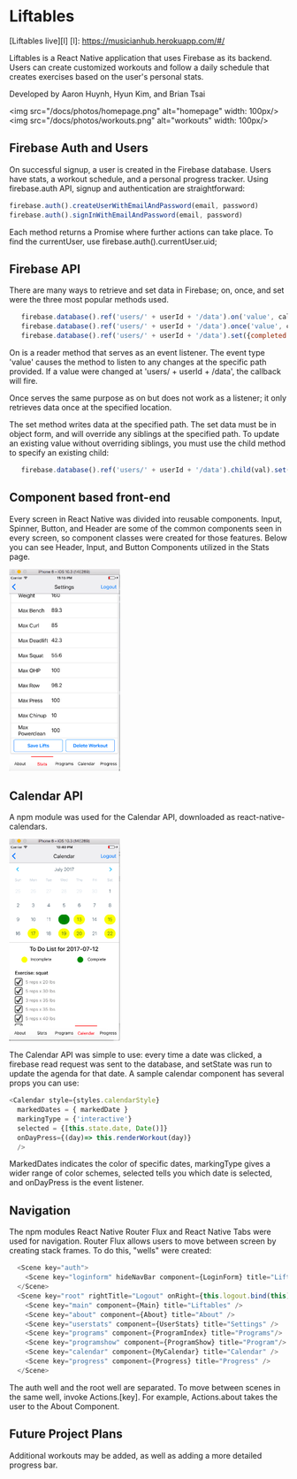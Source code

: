 # Liftables

[Liftables live][l]
[l]: https://musicianhub.herokuapp.com/#/


Liftables is a React Native application that uses Firebase as its backend. Users can create customized workouts and follow a daily schedule that creates exercises based on the user's personal stats.

Developed by Aaron Huynh, Hyun Kim, and Brian Tsai

<!-- ![image of Sample Schedule](/docs/photos/homepage.png) -->
<img src="/docs/photos/homepage.png" alt="homepage" width: 100px/>
<img src="/docs/photos/workouts.png" alt="workouts" width: 100px/>

## Firebase Auth and Users

On successful signup, a user is created in the Firebase database. Users have stats, a workout schedule, and a personal progress tracker. Using firebase.auth API, signup and authentication are straightforward:

```javascript
firebase.auth().createUserWithEmailAndPassword(email, password)
firebase.auth().signInWithEmailAndPassword(email, password)
```

Each method returns a Promise where further actions can take place. To find the currentUser, use firebase.auth().currentUser.uid;


## Firebase API

There are many ways to retrieve and set data in Firebase; on,
once, and set were the three most popular methods used.

```javascript
   firebase.database().ref('users/' + userId + '/data').on('value', callback)
   firebase.database().ref('users/' + userId + '/data').once('value', callback)
   firebase.database().ref('users/' + userId + '/data').set({completed: 5})
```

On is a reader method that serves as an event listener. The event type 'value' causes the method to listen to any changes at the specific path provided. If a value were changed at 'users/ + userId + /data', the callback will fire.


Once serves the same purpose as on but does not work as a listener; it only retrieves data once at the specified location.

The set method writes data at the specified path. The set data must be in object form, and will override any siblings at the specified path. To update an existing value without overriding siblings, you must use the child method to specify
an existing child:

```javascript
   firebase.database().ref('users/' + userId + '/data').child(val).set(newValue);
```

## Component based front-end

Every screen in React Native was divided into reusable components. Input, Spinner, Button, and Header are some of the common components seen in every screen, so component classes were created for those features. Below you can see Header, Input, and Button Components utilized in the Stats page.


<img src="/docs/photos/components.png" alt="components" style="width: 200px;"/>

## Calendar API

A npm module was used for the Calendar API, downloaded as react-native-calendars.

<img src="/docs/photos/calendar.png" alt="calendar" style="width: 200px;"/>

The Calendar API was simple to use: every time a date was clicked, a firebase read request was sent to the database,
and setState was run to update the agenda for that date.
A sample calendar component has several props you can use:

```javascript
<Calendar style={styles.calendarStyle}
  markedDates = { markedDate }
  markingType = {'interactive'}
  selected = {[this.state.date, Date()]}
  onDayPress={(day)=> this.renderWorkout(day)}
  />
```

MarkedDates indicates the color of specific dates, markingType gives a wider range of color schemes, selected tells you which date is selected, and onDayPress is the event listener.


## Navigation

The npm modules React Native Router Flux and React Native Tabs were used
for navigation. Router Flux allows users to move between screen
by creating stack frames. To do this, "wells" were created:

```javascript
  <Scene key="auth">
    <Scene key="loginform" hideNavBar component={LoginForm} title="Liftables" initial={true} />
  </Scene>
  <Scene key="root" rightTitle="Logout" onRight={this.logout.bind(this)}>
    <Scene key="main" component={Main} title="Liftables" />
    <Scene key="about" component={About} title="About" />
    <Scene key="userstats" component={UserStats} title="Settings" />
    <Scene key="programs" component={ProgramIndex} title="Programs"/>
    <Scene key="programshow" component={ProgramShow} title="Program"/>
    <Scene key="calendar" component={MyCalendar} title="Calendar" />
    <Scene key="progress" component={Progress} title="Progress" />
  </Scene>
```

The auth well and the root well are separated. To move between scenes in the same well, invoke Actions.[key]. For example, Actions.about takes the user to the About Component.


## Future Project Plans

Additional workouts may be added, as well as adding a more detailed progress bar.
